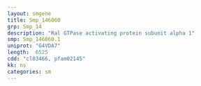 ```yaml
---
layout: smgene
title: Smp_146060
grp: Smp_14
description: "Ral GTPase activating protein subunit alpha 1"
smp: Smp_146060.1
uniprot: "G4VDA7"
length:  6525
cdd: "cl03466, pfam02145"
kk: ns
categories: sm
---
```

